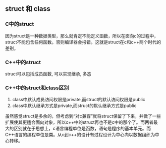 ## struct 和 class

### C中的struct
因为struct是一种数据类型，那么就肯定不能定义函数，所以在面向c的过程中，struct不能包含任何函数。否则编译器会报错。这就是struct在c和c++两个时代的差别。

### C++中的struct
struct可以包括成员函数, 可以实现继承, 多态

### C++中的struct和class区别
1. class中默认成员访问权限是private,而struct的默认访问权限是public
2. class中默认继承方式是private,而struct的默认继承方式是public


虽然感觉struct是多余的，但考虑到“对c兼容”就将struct保留了下来，并做了一些扩展使其更适合面向对象，所以c++中的struct再也不是c中的那个了。而两者最大的区别就在于思想上，c语言编程单位是函数，语句是程序的基本单元。而C++语言的编程单位是类。从c到c++的设计有过程设计为中心向以数据组织为中心转移。